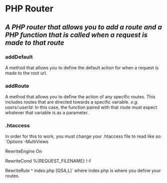 # PHP Router

## *A PHP router that allows you to add a route and a PHP function that is called when a request is made to that route*

### addDefault
A method that allows you to define the default action for when a request is made to the root url.

### addRoute
A method that allows you to define the action of any specific routes. This includes routes that are directed towards a specific variable. *e.g. users/:userId:* In this case, the function paired with that route must expect whatever that variable is as a parameter.

### .htaccess
In order for this to work, you must change your .htaccess file to read like so: <br>
`Options -MultiViews

RewriteEngine On

RewriteCond %{REQUEST_FILENAME} !-f

RewriteRule ^ index.php [QSA,L]`
where index.php is where you define your routes.
